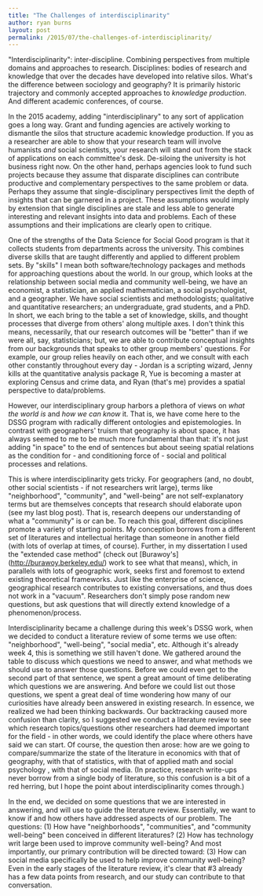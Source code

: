 ```yaml
---
title: "The Challenges of interdisciplinarity"
author: ryan burns
layout: post
permalink: /2015/07/the-challenges-of-interdisciplinarity/
---
```


"Interdisciplinarity": inter-discipline. Combining perspectives from multiple domains and approaches to research. Disciplines: bodies of research and knowledge that over the decades have developed into relative silos. What's the difference between sociology and geography? It is primarily historic trajectory and commonly accepted approaches to *knowledge production*. And different academic conferences, of course. 

In the 2015 academy, adding "interdisciplinary" to any sort of application goes a long way. Grant and funding agencies are actively working to dismantle the silos that structure academic knowledge production. If you as a researcher are able to show that your research team will involve humanists *and* social scientists, your research will stand out from the stack of applications on each committee's desk. De-siloing the university is hot business right now. On the other hand, perhaps agencies look to fund such projects because they assume that disparate disciplines can contribute productive and complementary perspectives to the same problem or data. Perhaps they assume that single-disciplinary perspectives limit the depth of insights that can be garnered in a project. These assumptions would imply by extension that single disciplines are stale and less able to generate interesting and relevant insights into data and problems. Each of these assumptions and their implications are clearly open to critique.

One of the strengths of the Data Science for Social Good program is that it collects students from departments across the university. This combines diverse skills that are taught differently and applied to different problem sets. By "skills" I mean both software/technology packages and methods for approaching questions about the world. In our group, which looks at the relationship between social media and community well-being, we have an economist, a statistician, an applied mathematician, a social psychologist, and a geographer. We have social scientists and methodologists; qualitative and quantitative researchers; an undergraduate, grad students, and a PhD. In short, we each bring to the table a set of knowledge, skills, and thought processes that diverge from others' along multiple axes. I don't think this means, necessarily, that our research outcomes will be "better" than if we were all, say, statisticians; but, we are able to contribute conceptual insights from our backgrounds that speaks to other group members' questions. For example, our group relies heavily on each other, and we consult with each other constantly throughout every day - Jordan is a scripting wizard, Jenny kills at the quantitative analysis package R, Yue is becoming a master at exploring Census and crime data, and Ryan (that's me) provides a spatial perspective to data/problems.

However, our interdisciplinary group harbors a plethora of views on *what the world is* and *how we can know* it. That is, we have come here to the DSSG program with radically different ontologies and epistemologies. In contrast with geographers' truism that geography is about space, it has always seemed to me to be much more fundamental than that: it's not just adding "in space" to the end of sentences but about seeing spatial relations as the condition for - and conditioning force of - social and political processes and relations. 

This is where interdisciplinarity gets tricky. For geographers (and, no doubt, other social scientists - if not researchers writ large), terms like "neighborhood", "community", and "well-being" are not self-explanatory terms but are themselves concepts that research should elaborate upon (see my last blog post). That is, research deepens our understanding of what a "community" is or can be. To reach this goal, different disciplines promote a variety of starting points. My conception borrows from a different set of literatures and intellectual heritage than someone in another field (with lots of overlap at times, of course). Further, in my dissertation I used the "extended case method" (check out [Burawoy's] (http://burawoy.berkeley.edu/) work to see what that means), which, in parallels with lots of geographic work, seeks first and foremost to extend existing theoretical frameworks. Just like the enterprise of science, geographical research contributes to existing conversations, and thus does not work in a "vacuum". Researchers don't simply pose random new questions, but ask questions that will directly extend knowledge of a phenomenon/process. 

Interdisciplinarity became a challenge during this week's DSSG work, when we decided to conduct a literature review of some terms we use often: "neighborhood", "well-being", "social media", etc. Although it's already week 4, this is something we still haven't done. We gathered around the table to discuss which questions we need to answer, and what methods we should use to answer those questions. Before we could even get to the second part of that sentence, we spent a great amount of time deliberating which questions we are answering. And before we could list out those questions, we spent a great deal of time wondering how many of our curiosities have already been answered in existing research. In essence, we realized we had been thinking backwards. Our backtracking caused more confusion than clarity, so I suggested we conduct a literature review to see which research topics/questions other researchers had deemed important for the field - in other words, we could identify the place where others have said we can start. Of course, the question then arose: how are we going to compare/summarize the state of the literature in economics with that of geography, with that of statistics, with that of applied math and social psychology	, with that of social media. (In practice, research write-ups never borrow from a single body of literature, so this confusion is a bit of a red herring, but I hope the point about interdisciplinarity comes through.)

In the end, we decided on some questions that we are interested in answering, and will use to guide the literature review. Essentially, we want to know if and how others have addressed aspects of our problem. The questions: (1) How have "neighborhoods", "communities", and "community well-being" been conceived in different literatures? (2) How has technology writ large been used to improve community well-being? And most importantly, our primary contribution will be directed toward: (3) How can social media specifically be used to help improve community well-being? Even in the early stages of the literature review, it's clear that #3 already has a few data points from research, and our study can contribute to that conversation.
